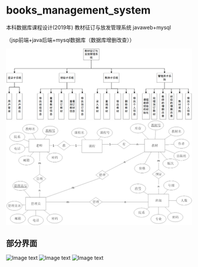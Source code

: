 # books_management_system
本科数据库课程设计(2019年)  教材征订与放发管理系统   javaweb+mysql  

（jsp前端+java后端+mysql数据库（数据库增删改查））

![Image text](https://github.com/jisooma/books_management_system/blob/main/images/functions.png)
![Image text](https://github.com/jisooma/books_management_system/blob/main/images/ER.png)

## 部分界面
![Image text](https://github.com/jisooma/books_management_system/blob/main/images/image1.jpg)
![Image text](https://github.com/jisooma/books_management_system/blob/main/images/image2.jpg)
![Image text](https://github.com/jisooma/books_management_system/blob/main/images/image3.jpg)

